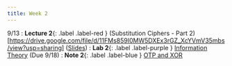 ```yaml
---
title: Week 2
---
```


9/13
: **Lecture 2**{: .label .label-red } (Substitution Ciphers - Part 2)[https://drive.google.com/file/d/11FMs859I0MW5DXEx3rGZ_XcYVmV35mbs/view?usp=sharing] ([Slides](https://docs.google.com/presentation/d/1f88Gb7AG9J0eNnbTAODU3ecKhiWxzpyE7PxlBHGVg98/edit?usp=sharing))
: **Lab 2**{: .label .label-purple } [Information Theory](https://datahub.berkeley.edu/hub/user-redirect/git-pull?repo=https%3A%2F%2Fgithub.com%2FCodebreakingAtCal%2FCodebreakingLabs&urlpath=tree%2FCodebreakingLabs%2FLab2%2Flab02.ipynb&branch=master) (Due 9/18)
: **Note 2**{: .label .label-blue } [OTP and XOR](https://codebreakingatcal.org/assets/notes/note2.pdf)

